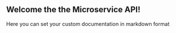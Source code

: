 ## Welcome the the  Microservice API!

Here you can set your custom documentation in markdown format
